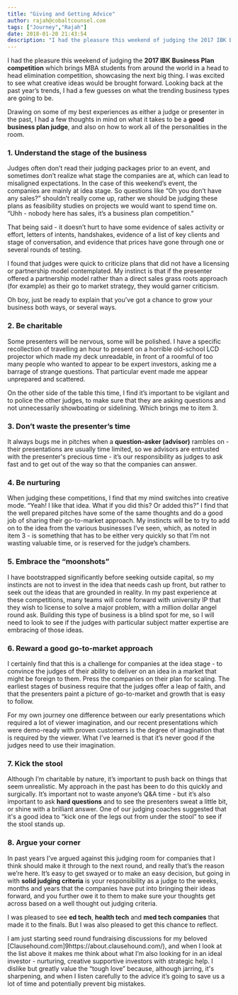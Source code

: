 ```yaml
---
title: "Giving and Getting Advice"
author: rajah@cobaltcounsel.com
tags: ["Journey","Rajah"]
date: 2018-01-20 21:43:54
description: "I had the pleasure this weekend of judging the 2017 IBK Business Plan competition which brings MBA students from around the world in a head to head elimination competition, showcasing the next big thing."
---
```


I had the pleasure this weekend of judging the **2017 IBK Business Plan competition** which brings MBA students from around the world in a head to head elimination competition, showcasing the next big thing.  I was excited to see what creative ideas would be brought forward.  Looking back at the past year’s trends, I had a few guesses on what the trending business types are going to be.


 

Drawing on some of my best experiences as either a judge or presenter in the past, I had a few thoughts in mind on what it takes to be a **good business plan judge**, and also on how to work all of the personalities in the room.

### 1. Understand the stage of the business

Judges often don’t read their judging packages prior to an event, and sometimes don’t realize what stage the companies are at, which can lead to misaligned expectations.  In the case of this weekend’s event, the companies are mainly at idea stage. So questions like “Oh you don’t have any sales?” shouldn’t really come up, rather we should be judging these plans as feasibility studies on projects we would want to spend time on.  “Uhh - nobody here has sales, it’s a business plan competition.”

 

That being said - it doesn’t hurt to have some evidence of sales activity or effort, letters of intents, handshakes, evidence of a list of key clients and stage of conversation, and evidence that prices have gone through one or several rounds of testing.

 

I found that judges were quick to criticize plans that did not have a licensing or partnership model contemplated.  My instinct is that if the presenter offered a partnership model rather than a direct sales grass roots approach (for example) as their go to market strategy, they would garner criticism.

Oh boy, just be ready to explain that you’ve got a chance to grow your business both ways, or several ways.

 

### 2. Be charitable

 

Some presenters will be nervous, some will be polished.  I have a specific recollection of travelling an hour to present on a horrible old-school LCD projector which made my deck unreadable, in front of a roomful of too many people who wanted to appear to be expert investors, asking me a barrage of strange questions.  That particular event made me appear unprepared and scattered.  

On the other side of the table this time, I find it’s important to be vigilant and to police the other judges, to make sure that they are asking questions and not unnecessarily showboating or sidelining.  Which brings me to item 3.

 

### 3. Don’t waste the presenter’s time

 

It always bugs me in pitches when a **question-asker (advisor)** rambles on - their presentations are usually time limited, so we advisors are entrusted with the presenter's precious time - it’s our responsibility as judges to ask fast and to get out of the way so that the companies can answer.

 

### 4. Be nurturing

 

When judging these competitions, I find that my mind switches into creative mode.  “Yeah!  I like that idea.  What if you did this?  Or added this?”  I find that the well prepared pitches have some of the same thoughts and do a good job of sharing their go-to-market approach.  My instincts will be to try to add on to the idea from the various businesses I’ve seen, which, as noted in item 3 - is something that has to be either very quickly so that I’m not wasting valuable time, or is reserved for the judge’s chambers.

 

### 5. Embrace the “moonshots”

 

I have bootstrapped significantly before seeking outside capital, so my instincts are not to invest in the idea that needs cash up front, but rather to seek out the ideas that are grounded in reality.  In my past experience at these competitions, many teams will come forward with university IP that they wish to license to solve a major problem, with a million dollar angel round ask.  Building this type of business is a blind spot for me, so I will need to look to see if the judges with particular subject matter expertise are embracing of those ideas.

 

### 6. Reward a good go-to-market approach

 

I certainly find that this is a challenge for companies at the idea stage - to convince the judges of their ability to deliver on an idea in a market that might be foreign to them.  Press the companies on their plan for scaling.  The earliest stages of business require that the judges offer a leap of faith, and that the presenters paint a picture of go-to-market and growth that is easy to follow.  

For my own journey one difference between our early presentations which required a lot of viewer imagination, and our recent presentations which were demo-ready with proven customers is the degree of imagination that is required by the viewer.  What I’ve learned is that it’s never good if the judges need to use their imagination.

 

### 7. Kick the stool

 

Although I’m charitable by nature, it’s important to push back on things that seem unrealistic.  My approach in the past has been to do this quickly and surgically.  It’s important not to waste anyone’s Q&A time - but it’s also important to ask **hard questions** and to see the presenters sweat a little bit, or shine with a brilliant answer.  One of our judging coaches suggested that it's a good idea to “kick one of the legs out from under the stool” to see if the stool stands up.

 

### 8. Argue your corner

 

In past years I’ve argued against this judging room for companies that I think should make it through to the next round, and really that’s the reason we’re here.  It’s easy to get swayed or to make an easy decision, but going in with **solid judging criteria** is your responsibility as a judge to the weeks, months and years that the companies have put into bringing their ideas forward, and you further owe it to them to make sure your thoughts get across based on a well thought out judging criteria.

 

I was pleased to see **ed tech**, **health tech** and **med tech companies** that made it to the finals.  But I was also pleased to get this chance to reflect.  

I am just starting seed round fundraising discussions for my beloved [Clausehound.com]9https://about.clausehound.com/), and when I look at the list above it makes me think about what I’m also looking for in an ideal investor - nurturing, creative supportive investors with strategic help.  I dislike but greatly value the “tough love” because, although jarring, it's sharpening, and when I listen carefully to the advice it’s going to save us a lot of time and potentially prevent big mistakes.
